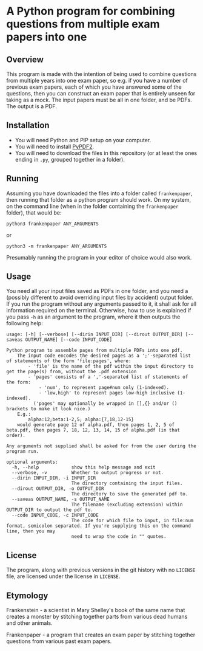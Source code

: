 # A Python program for combining questions from multiple exam papers into one
## Overview
This program is made with the intention of being used to combine questions from multiple years into one exam paper, so e.g. if you have a number of previous exam papers, each of which you have answered some of the questions, then you can construct an exam paper that is entirely unseen for taking as a mock.
The input papers must be all in one folder, and be PDFs. The output is a PDF.

## Installation
- You will need Python and PIP setup on your computer.
- You will need to install [PyPDF2](https://pypi.org/project/PyPDF2/).
- You will need to download the files in this repository (or at least the ones ending in `.py`, grouped together in a folder).

## Running
Assuming you have downloaded the files into a folder called `frankenpaper`, then running that folder as a python program should work.
On my system, on the command line (when in the folder containing the `frankenpaper` folder), that would be:
```
python3 frankenpaper ANY_ARGUMENTS
```
or
```
python3 -m frankenpaper ANY_ARGUMENTS
```
Presumably running the program in your editor of choice would also work.

## Usage
You need all your input files saved as PDFs in one folder, and you need a (possibly different to avoid overriding input files by accident) output folder. If you run the program without any arguments passed to it, it shall ask for all information required on the terminal.
Otherwise, how to use is explained if you pass `-h` as an argument to the program, where it then outputs the following help:
```
usage: [-h] [--verbose] [--dirin INPUT_DIR] [--dirout OUTPUT_DIR] [--saveas OUTPUT_NAME] [--code INPUT_CODE]

Python program to assemble pages from multiple PDFs into one pdf.
    The input code encodes the desired pages as a ';'-separated list of statements of the form 'file:pages', where:
        - 'file' is the name of the pdf within the input directory to get the page(s) from, without the .pdf extension
        - 'pages' consists of a ','-separated list of statements of the form:
            - 'num', to represent page#num only (1-indexed).
            - 'low,high' to represent pages low-high inclusive (1-indexed).
          ('pages' may optionally be wrapped in [],{} and/or () brackets to make it look nice.)
    E.g.:
        alpha:12;beta:1-2,5; alpha:{7,18,12-15}
    would generate page 12 of alpha.pdf, then pages 1, 2, 5 of beta.pdf, then pages 7, 18, 12, 13, 14, 15 of alpha.pdf (in that order).

Any arguments not supplied shall be asked for from the user during the program run.

optional arguments:
  -h, --help            show this help message and exit
  --verbose, -v         Whether to output progress or not.
  --dirin INPUT_DIR, -i INPUT_DIR
                        The directory containing the input files.
  --dirout OUTPUT_DIR, -o OUTPUT_DIR
                        The directory to save the generated pdf to.
  --saveas OUTPUT_NAME, -s OUTPUT_NAME
                        The filename (excluding extension) within OUTPUT_DIR to output the pdf to.
  --code INPUT_CODE, -c INPUT_CODE
                        The code for which file to input, in file:num format, semicolon separated. If you're supplying this on the command line, then you may
                        need to wrap the code in "" quotes.
```

## License
The program, along with previous versions in the git history with no `LICENSE` file, are licensed under the license in `LICENSE`.

## Etymology
Frankenstein - a scientist in Mary Shelley's book of the same name that creates a monster by stitching together parts from various dead humans and other animals.

Frankenpaper - a program that creates an exam paper by stitching together questions from various past exam papers.
